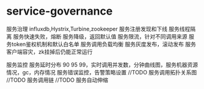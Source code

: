 # service-governance
服务治理 influxdb,Hystrix,Turbine,zookeeper
服务注册发现和下线
服务线程隔离
服务快速失败，熔断
服务降级，返回默认值
服务限流，针对不同调用来源
服务token鉴权机制和默认白名单
服务调用负载均衡
服务灰度发布，滚动发布
服务客户端容灾，zk挂掉后仍能正常运行

服务监控
服务延时分布 90 95 99，实时调用并发数，分钟曲线图，服务机器资源情况，gc，内存情况
服务错误监控，告警策略设置
//TODO 服务调用拓扑关系图
//TODO 服务调用链
//TODO 服务自动伸缩
